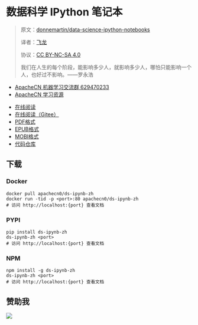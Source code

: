 # 数据科学 IPython 笔记本

> 原文：[donnemartin/data-science-ipython-notebooks](https://github.com/donnemartin/data-science-ipython-notebooks)
> 
> 译者：[飞龙](https://github.com/wizardforcel)
> 
> 协议：[CC BY-NC-SA 4.0](http://creativecommons.org/licenses/by-nc-sa/4.0/)
> 
> 我们在人生的每个阶段，能影响多少人，就影响多少人，哪怕只能影响一个人，也好过不影响。——罗永浩

+   [ApacheCN 机器学习交流群 629470233](http://shang.qq.com/wpa/qunwpa?idkey=30e5f1123a79867570f665aa3a483ca404b1c3f77737bc01ec520ed5f078ddef)
+   [ApacheCN 学习资源](http://www.apachecn.org/)

<!-- break -->

+ [在线阅读](https://ds-ipynb.apachecn.org)
+ [在线阅读（Gitee）](https://apachecn.gitee.io/ds-ipynb-zh/)
+ [PDF格式](https://www.gitbook.com/download/pdf/book/wizardforcel/ds-ipynb)
+ [EPUB格式](https://www.gitbook.com/download/epub/book/wizardforcel/ds-ipynb)
+ [MOBI格式](https://www.gitbook.com/download/mobi/book/wizardforcel/ds-ipynb)
+ [代码仓库](https://github.com/apachecn/ds-ipynb-zh)

## 下载

### Docker

```
docker pull apachecn0/ds-ipynb-zh
docker run -tid -p <port>:80 apachecn0/ds-ipynb-zh
# 访问 http://localhost:{port} 查看文档
```

### PYPI

```
pip install ds-ipynb-zh
ds-ipynb-zh <port>
# 访问 http://localhost:{port} 查看文档
```

### NPM

```
npm install -g ds-ipynb-zh
ds-ipynb-zh <port>
# 访问 http://localhost:{port} 查看文档
```

## 赞助我

![](http://ww1.sinaimg.cn/large/841aea59ly1fx0qnvulnjj2074074747.jpg)